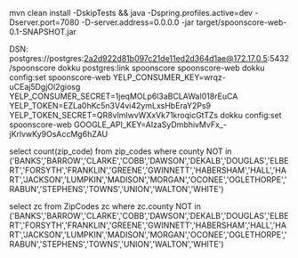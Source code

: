 mvn clean install -DskipTests && java -Dspring.profiles.active=dev -Dserver.port=7080 -D-server.address=0.0.0.0 -jar  target/spoonscore-web-0.1-SNAPSHOT.jar

 DSN: postgres://postgres:2a2d922d81b097c21de11ed2d364d1ae@172.17.0.5:5432/spoonscore
  dokku postgres:link spoonscore spoonscore-web
 dokku config:set spoonscore-web YELP_CONSUMER_KEY=wrqz-uCEaj5DgjOl2giosg YELP_CONSUMER_SECRET=1jeqMOLp6l3aBCLAWaI018rEuCA YELP_TOKEN=EZLa0hKc5n3V4vi42ymLxsHbEraY2Ps9 YELP_TOKEN_SECRET=QR8vlmIwvWXxVk71kroqicGtTZs
 dokku config:set spoonscore-web GOOGLE_API_KEY=AIzaSyDmbhivMvFx_-jKrlvwKy9OsAccMg6hZAU
 
 
 select count(zip_code) from zip_codes where county NOT in ('BANKS','BARROW','CLARKE','COBB','DAWSON','DEKALB','DOUGLAS','ELBERT','FORSYTH','FRANKLIN','GREENE','GWINNETT','HABERSHAM','HALL','HART','JACKSON','LUMPKIN','MADISON','MORGAN','OCONEE','OGLETHORPE','RABUN','STEPHENS','TOWNS','UNION','WALTON','WHITE')

 select zc from ZipCodes zc where zc.county NOT in ('BANKS','BARROW','CLARKE','COBB','DAWSON','DEKALB','DOUGLAS','ELBERT','FORSYTH','FRANKLIN','GREENE','GWINNETT','HABERSHAM','HALL','HART','JACKSON','LUMPKIN','MADISON','MORGAN','OCONEE','OGLETHORPE','RABUN','STEPHENS','TOWNS','UNION','WALTON','WHITE')
